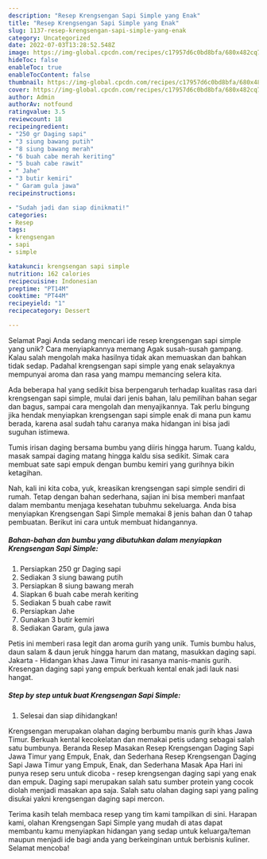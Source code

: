 ```yaml
---
description: "Resep Krengsengan Sapi Simple yang Enak"
title: "Resep Krengsengan Sapi Simple yang Enak"
slug: 1137-resep-krengsengan-sapi-simple-yang-enak
category: Uncategorized
date: 2022-07-03T13:28:52.548Z
image: https://img-global.cpcdn.com/recipes/c17957d6c0bd8bfa/680x482cq70/krengsengan-sapi-simple-foto-resep-utama.jpg
hideToc: false
enableToc: true
enableTocContent: false
thumbnail: https://img-global.cpcdn.com/recipes/c17957d6c0bd8bfa/680x482cq70/krengsengan-sapi-simple-foto-resep-utama.jpg
cover: https://img-global.cpcdn.com/recipes/c17957d6c0bd8bfa/680x482cq70/krengsengan-sapi-simple-foto-resep-utama.jpg
author: Admin
authorAv: notfound
ratingvalue: 3.5
reviewcount: 18
recipeingredient:
- "250 gr Daging sapi"
- "3 siung bawang putih"
- "8 siung bawang merah"
- "6 buah cabe merah keriting"
- "5 buah cabe rawit"
- " Jahe"
- "3 butir kemiri"
- " Garam gula jawa"
recipeinstructions:

- "Sudah jadi dan siap dinikmati!"
categories:
- Resep
tags:
- krengsengan
- sapi
- simple

katakunci: krengsengan sapi simple 
nutrition: 162 calories
recipecuisine: Indonesian
preptime: "PT14M"
cooktime: "PT44M"
recipeyield: "1"
recipecategory: Dessert

---
```



Selamat Pagi Anda sedang mencari ide resep krengsengan sapi simple yang unik? Cara menyiapkannya memang Agak susah-susah gampang. Kalau salah mengolah maka hasilnya tidak akan memuaskan dan bahkan tidak sedap. Padahal krengsengan sapi simple yang enak selayaknya mempunyai aroma dan rasa yang mampu memancing selera kita.


Ada beberapa hal yang sedikit bisa berpengaruh terhadap kualitas rasa dari krengsengan sapi simple, mulai dari jenis bahan, lalu pemilihan bahan segar dan bagus, sampai cara mengolah dan menyajikannya. Tak perlu bingung jika hendak menyiapkan krengsengan sapi simple enak di mana pun kamu berada, karena asal sudah tahu caranya maka hidangan ini bisa jadi suguhan istimewa.

Tumis irisan daging bersama bumbu yang diiris hingga harum. Tuang kaldu, masak sampai daging matang hingga kaldu sisa sedikit. Simak cara membuat sate sapi empuk dengan bumbu kemiri yang gurihnya bikin ketagihan.


Nah, kali ini kita coba, yuk, kreasikan krengsengan sapi simple sendiri di rumah. Tetap dengan bahan sederhana, sajian ini bisa memberi manfaat dalam membantu menjaga kesehatan tubuhmu sekeluarga. Anda bisa menyiapkan Krengsengan Sapi Simple memakai 8 jenis bahan dan 0 tahap pembuatan. Berikut ini cara untuk membuat hidangannya.

<!--inarticleads1-->

##### Bahan-bahan dan bumbu yang dibutuhkan dalam menyiapkan Krengsengan Sapi Simple:

1. Persiapkan 250 gr Daging sapi
1. Sediakan 3 siung bawang putih
1. Persiapkan 8 siung bawang merah
1. Siapkan 6 buah cabe merah keriting
1. Sediakan 5 buah cabe rawit
1. Persiapkan  Jahe
1. Gunakan 3 butir kemiri
1. Sediakan  Garam, gula jawa


Petis ini memberi rasa legit dan aroma gurih yang unik. Tumis bumbu halus, daun salam &amp; daun jeruk hingga harum dan matang, masukkan daging sapi. Jakarta - Hidangan khas Jawa Timur ini rasanya manis-manis gurih. Kresengan daging sapi yang empuk berkuah kental enak jadi lauk nasi hangat. 

<!--inarticleads2-->

##### Step by step untuk buat Krengsengan Sapi Simple:


1. Selesai dan siap dihidangkan!

Krengsengan merupakan olahan daging berbumbu manis gurih khas Jawa Timur. Berkuah kental kecokelatan dan memakai petis udang sebagai salah satu bumbunya. Beranda Resep Masakan Resep Krengsengan Daging Sapi Jawa Timur yang Empuk, Enak, dan Sederhana Resep Krengsengan Daging Sapi Jawa Timur yang Empuk, Enak, dan Sederhana Masak Apa Hari ini punya resep seru untuk dicoba - resep krengsengan daging sapi yang enak dan empuk. Daging sapi merupakan salah satu sumber protein yang cocok diolah menjadi masakan apa saja. Salah satu olahan daging sapi yang paling disukai yakni krengsengan daging sapi mercon. 

Terima kasih telah membaca resep yang tim kami tampilkan di sini. Harapan kami, olahan Krengsengan Sapi Simple yang mudah di atas dapat membantu kamu menyiapkan hidangan yang sedap untuk keluarga/teman maupun menjadi ide bagi anda yang berkeinginan untuk berbisnis kuliner. Selamat mencoba!
